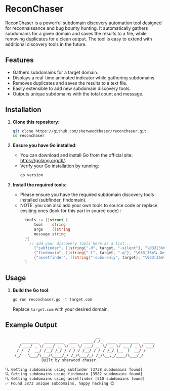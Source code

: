 # ReconChaser

ReconChaser is a powerful subdomain discovery automation tool designed for reconnaissance and bug bounty hunting. It automatically gathers subdomains for a given domain and saves the results to a file, while removing duplicates for a clean output. The tool is easy to extend with additional discovery tools in the future.

## Features

- Gathers subdomains for a target domain.
- Displays a real-time animated indicator while gathering subdomains.
- Removes duplicates and saves the results to a text file.
- Easily extensible to add new subdomain discovery tools.
- Outputs unique subdomains with the total count and message.

## Installation

1. **Clone this repository**:
    ```bash
    git clone https://github.com/sherwoodchaser/reconchaser.git
    cd reconchaser
    ```

2. **Ensure you have Go installed**:
    - You can download and install Go from the official site: https://golang.org/dl/.
    - Verify your Go installation by running:
      ```bash
      go version
      ```

3. **Install the required tools**:
    - Please ensure you have the required subdomain discovery tools installed (subfinder, findomain).
    - NOTE: you can also add your own tools to source code or replace exsiting ones (look for this part in source code) :
      ```go
      	tools := []struct {
      		tool    string
      		args    []string
      		message string
      	}{
          // add your discovery tools here as a list...
      		{"subfinder", []string{"-d", target, "-silent"}, "\033[36m🔍 Getting subdomains using subfinder\033[0m"},
      		{"findomain", []string{"-t", target, "-q"}, "\033[36m🔍 Getting subdomains using findomain\033[0m"},
      		{"assetfinder", []string{"-subs-only", target}, "\033[36m🔍 Getting subdomains using assetfinder\033[0m"},
      	}
      ```

## Usage

1. **Build the Go tool**:
    ```bash
    go run reconchaser.go -t target.com
    ```
    Replace `target.com` with your desired domain.

## Example Output

```bash
                                        __                         
       ________  _________  ____  _____/ /_  ____ _________  _____
      / ___/ _ \/ ___/ __ \/ __ \/ ___/ __ \/ __ \/ ___/ _ \/ ___/
     / /  /  __/ /__/ /_/ / / / / /__/ / / / /_/ (__  )  __/ /    
    /_/   \___/\___/\____/_/ /_/\___/_/ /_/\__,_/____/\___/_/     
                Built by sherwood chaser.
                      
🔍 Getting subdomains using subfinder [3738 subdomains found]
🔍 Getting subdomains using findomain [3582 subdomains found]
🔍 Getting subdomains using assetfinder [510 subdomains found]
✅ Found 3873 unique subdomains, happy hacking 😊
```
